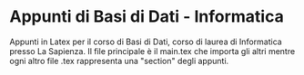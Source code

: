 Appunti di Basi di Dati - Informatica
====================

Appunti in Latex per il corso di Basi di Dati, corso di laurea di Informatica presso La Sapienza.
Il file principale è il main.tex che importa gli altri mentre ogni altro file .tex rappresenta una "section" degli appunti.
